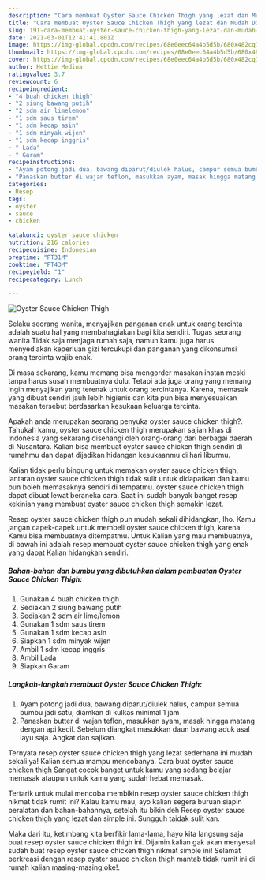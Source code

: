 ```yaml
---
description: "Cara membuat Oyster Sauce Chicken Thigh yang lezat dan Mudah Dibuat"
title: "Cara membuat Oyster Sauce Chicken Thigh yang lezat dan Mudah Dibuat"
slug: 191-cara-membuat-oyster-sauce-chicken-thigh-yang-lezat-dan-mudah-dibuat
date: 2021-03-01T12:41:41.801Z
image: https://img-global.cpcdn.com/recipes/68e0eec64a4b5d5b/680x482cq70/oyster-sauce-chicken-thigh-foto-resep-utama.jpg
thumbnail: https://img-global.cpcdn.com/recipes/68e0eec64a4b5d5b/680x482cq70/oyster-sauce-chicken-thigh-foto-resep-utama.jpg
cover: https://img-global.cpcdn.com/recipes/68e0eec64a4b5d5b/680x482cq70/oyster-sauce-chicken-thigh-foto-resep-utama.jpg
author: Hettie Medina
ratingvalue: 3.7
reviewcount: 6
recipeingredient:
- "4 buah chicken thigh"
- "2 siung bawang putih"
- "2 sdm air limelemon"
- "1 sdm saus tirem"
- "1 sdm kecap asin"
- "1 sdm minyak wijen"
- "1 sdm kecap inggris"
- " Lada"
- " Garam"
recipeinstructions:
- "Ayam potong jadi dua, bawang diparut/diulek halus, campur semua bumbu jadi satu, diamkan di kulkas minimal 1 jam"
- "Panaskan butter di wajan teflon, masukkan ayam, masak hingga matang dengan api kecil. Sebelum diangkat masukkan daun bawang aduk asal layu saja. Angkat dan sajikan."
categories:
- Resep
tags:
- oyster
- sauce
- chicken

katakunci: oyster sauce chicken 
nutrition: 216 calories
recipecuisine: Indonesian
preptime: "PT31M"
cooktime: "PT43M"
recipeyield: "1"
recipecategory: Lunch

---
```



![Oyster Sauce Chicken Thigh](https://img-global.cpcdn.com/recipes/68e0eec64a4b5d5b/680x482cq70/oyster-sauce-chicken-thigh-foto-resep-utama.jpg)

Selaku seorang wanita, menyajikan panganan enak untuk orang tercinta adalah suatu hal yang membahagiakan bagi kita sendiri. Tugas seorang  wanita Tidak saja menjaga rumah saja, namun kamu juga harus menyediakan keperluan gizi tercukupi dan panganan yang dikonsumsi orang tercinta wajib enak.

Di masa  sekarang, kamu memang bisa mengorder masakan instan meski tanpa harus susah membuatnya dulu. Tetapi ada juga orang yang memang ingin menyajikan yang terenak untuk orang tercintanya. Karena, memasak yang dibuat sendiri jauh lebih higienis dan kita pun bisa menyesuaikan masakan tersebut berdasarkan kesukaan keluarga tercinta. 



Apakah anda merupakan seorang penyuka oyster sauce chicken thigh?. Tahukah kamu, oyster sauce chicken thigh merupakan sajian khas di Indonesia yang sekarang disenangi oleh orang-orang dari berbagai daerah di Nusantara. Kalian bisa membuat oyster sauce chicken thigh sendiri di rumahmu dan dapat dijadikan hidangan kesukaanmu di hari liburmu.

Kalian tidak perlu bingung untuk memakan oyster sauce chicken thigh, lantaran oyster sauce chicken thigh tidak sulit untuk didapatkan dan kamu pun boleh memasaknya sendiri di tempatmu. oyster sauce chicken thigh dapat dibuat lewat beraneka cara. Saat ini sudah banyak banget resep kekinian yang membuat oyster sauce chicken thigh semakin lezat.

Resep oyster sauce chicken thigh pun mudah sekali dihidangkan, lho. Kamu jangan capek-capek untuk membeli oyster sauce chicken thigh, karena Kamu bisa membuatnya ditempatmu. Untuk Kalian yang mau membuatnya, di bawah ini adalah resep membuat oyster sauce chicken thigh yang enak yang dapat Kalian hidangkan sendiri.

<!--inarticleads1-->

##### Bahan-bahan dan bumbu yang dibutuhkan dalam pembuatan Oyster Sauce Chicken Thigh:

1. Gunakan 4 buah chicken thigh
1. Sediakan 2 siung bawang putih
1. Sediakan 2 sdm air lime/lemon
1. Gunakan 1 sdm saus tirem
1. Gunakan 1 sdm kecap asin
1. Siapkan 1 sdm minyak wijen
1. Ambil 1 sdm kecap inggris
1. Ambil  Lada
1. Siapkan  Garam




<!--inarticleads2-->

##### Langkah-langkah membuat Oyster Sauce Chicken Thigh:

1. Ayam potong jadi dua, bawang diparut/diulek halus, campur semua bumbu jadi satu, diamkan di kulkas minimal 1 jam
1. Panaskan butter di wajan teflon, masukkan ayam, masak hingga matang dengan api kecil. Sebelum diangkat masukkan daun bawang aduk asal layu saja. Angkat dan sajikan.




Ternyata resep oyster sauce chicken thigh yang lezat sederhana ini mudah sekali ya! Kalian semua mampu mencobanya. Cara buat oyster sauce chicken thigh Sangat cocok banget untuk kamu yang sedang belajar memasak ataupun untuk kamu yang sudah hebat memasak.

Tertarik untuk mulai mencoba membikin resep oyster sauce chicken thigh nikmat tidak rumit ini? Kalau kamu mau, ayo kalian segera buruan siapin peralatan dan bahan-bahannya, setelah itu bikin deh Resep oyster sauce chicken thigh yang lezat dan simple ini. Sungguh taidak sulit kan. 

Maka dari itu, ketimbang kita berfikir lama-lama, hayo kita langsung saja buat resep oyster sauce chicken thigh ini. Dijamin kalian gak akan menyesal sudah buat resep oyster sauce chicken thigh nikmat simple ini! Selamat berkreasi dengan resep oyster sauce chicken thigh mantab tidak rumit ini di rumah kalian masing-masing,oke!.

